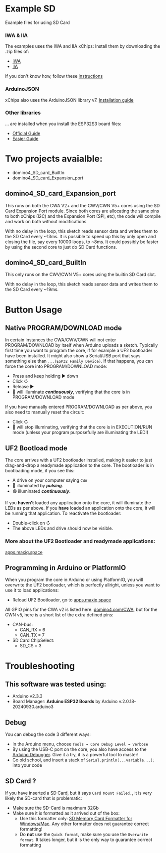 # Example SD
Example files for using SD Card

### IWA & IIA
The examples uses the IWA and IIA xChips:
Install them by downloading the .zip files of:
- [IWA](https://github.com/domino4com/IWA)
- [IIA](https://github.com/domino4com/IIA)

If you don't know how, follow these [instructions](https://docs.arduino.cc/software/ide-v1/tutorials/installing-libraries/)

### ArduinoJSON
xChips also uses the ArduinoJSON library v7. [Installation guide](https://arduinojson.org/v7/how-to/install-arduinojson/)

### Other libraries
... are installed when you install the ESP32S3 board files: 
- [Official Guide](https://docs.espressif.com/projects/arduino-esp32/en/latest/installing.html)
- [Easier Guide](https://randomnerdtutorials.com/installing-the-esp32-board-in-arduino-ide-windows-instructions/)

# Two projects avaialble:
- domino4_SD_card_BuiltIn
- domino4_SD_card_Expansion_port

## domino4_SD_card_Expansion_port
This runs on both the CWA V2+ and the CWV/CWN V5+ cores using the SD Card Expansion Port module. Since both cores are allocating the same pins to both xChips (I2C) and the Expansion Port (SPI, etc), the code will compile and work on both without modifications.

With no delay in the loop, this sketch reads sensor data and writes them to the SD Card every ~13ms.
It is possible to speed up this by only open and closing the file, say every 10000 loops, to ~8ms.
It could possibly be faster by using the second core to just do SD Card functions.

## domino4_SD_card_BuiltIn
This only runs on the CWV/CWN V5+ cores using the builtin SD Card slot.

With no delay in the loop, this sketch reads sensor data and writes them to the SD Card every ~19ms.

# Button Usage

## Native PROGRAM/DOWNLOAD mode
In certain instances the CWA/CWV/CWN will not enter PROGRAM/DOWNLOAD by itself when Arduino uploads a sketch. Typically first time you want to program the core, if for example a UF2 bootloader have been installed. It might also show a Serial/USB port that says something else than `...(ESP32 Family Device)`. If that happens, you can force the core into PROGRAM/DOWNLOAD mode:
- Press and keep holding &#x25B6; down
- Click &#x21BB;
- Release &#x25B6;
- :red_circle: will illuminate **_continuously_**, verifying that the core is in PROGRAM/DOWNLOAD mode

If you have manually entered PROGRAM/DOWNLOAD as per above, you also need to manually reset the circuit:
- Click &#x21BB;
- :red_circle: will stop illuminating, verifying that the core is in EXECUTION/RUN mode (unless your program purposefully are illuminating the LED!)

## UF2 Bootload mode
The core arrives with a UF2 bootloader installed, making it easier to just drag-and-drop a readymade application to the core.
The bootloader is in bootloading mode, if you see this:
- A drive on your computer saying `CWA`
- :red_circle:  illuminated by **_pulsing_**.
- :green_circle:  illuminated **_continuously_**.

If you **haven't** loaded any application onto the core, it will illuminate the LEDs as per above. If you **have** loaded an application onto the core, it will be running that application.
To reactivate the bootloader:
- Double-click on &#x21BB;
- The above LEDs and drive should now be visible.

### More about the UF2 Bootloader and readymade applications: 
[apps.maxiq.space](https://apps.maxiq.space/)

## Programming in Arduino or PlatformIO
When you program the core in Arduino or using PlatformIO, you will overwrite the UF2 bootloader, which is perfectly allright, unless you want to use it to load applications:
- Reload UF2 Bootloader, go to [apps.maxiq.space](https://apps.maxiq.space/)

All GPIO pins for the CWA v2 is listed here: [domino4.com/CWA](domino4.com/CWA), but for the CWN v5, here is a short list of the extra defined pins:
- CAN-bus:
  - CAN_RX = 6
  - CAN_TX = 7
- SD Card ChipSelect:
  - SD_CS = 3

# Troubleshooting
## This software was tested using:
- Arduino v2.3.3
- Board Manager: **Arduino ESP32 Boards** by Arduino v.2.0.18-20240930.arduino3
## Debug
You can debug the code 3 different ways:
- In the Arduino menu, choose `Tools → Core Debug Level → Verbose`
- By using the USB-C port on the core, you also have access to the [Arduino Debugger](https://docs.arduino.cc/software/ide-v2/tutorials/ide-v2-debugger/). Give it a try, it is a powerful tool to master!
- Go old school, and insert a stack of `Serial.println(...variable...);` into your code
## SD Card ?  
If you have inserted a SD Card, but it says `Card Mount Failed.`, it is very likely the SD-card that is problematic:
- Make sure the SD-Card is maximum 32Gb
- Make sure it is formatted as it arrived out of the box:
   - Use this formatter only: [SD Memory Card Formatter for Windows/Mac](https://www.sdcard.org/downloads/formatter/). Any other formatter does not guarantee correct formatting!
   - Do **not** use the `Quick format`, make sure you use the `Overwrite format`. It takes longer, but it is the only way to guarantee correct formatting

